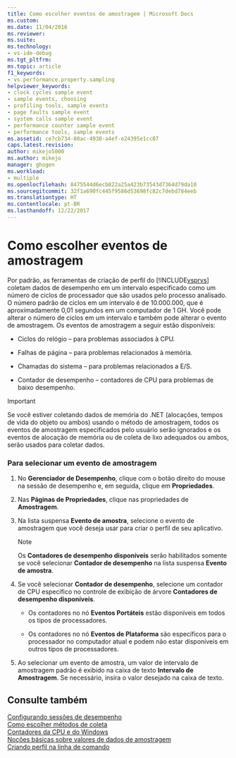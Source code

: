 ```yaml
---
title: Como escolher eventos de amostragem | Microsoft Docs
ms.custom: 
ms.date: 11/04/2016
ms.reviewer: 
ms.suite: 
ms.technology:
- vs-ide-debug
ms.tgt_pltfrm: 
ms.topic: article
f1_keywords:
- vs.performance.property.sampling
helpviewer_keywords:
- clock cycles sample event
- sample events, choosing
- profiling tools, sample events
- page faults sample event
- system calls sample event
- performance counter sample event
- performance tools, sample events
ms.assetid: ce7cb734-80ac-4930-a4ef-e24395e1cc07
caps.latest.revision: 
author: mikejo5000
ms.author: mikejo
manager: ghogen
ms.workload:
- multiple
ms.openlocfilehash: 8475544d6ecb822a25a423b73543d7364d79da10
ms.sourcegitcommit: 32f1a690fc445f9586d53698fc82c7debd784eeb
ms.translationtype: HT
ms.contentlocale: pt-BR
ms.lasthandoff: 12/22/2017
---
```

# <a name="how-to-choose-sampling-events"></a>Como escolher eventos de amostragem
Por padrão, as ferramentas de criação de perfil do [!INCLUDE[vsprvs](../code-quality/includes/vsprvs_md.md)] coletam dados de desempenho em um intervalo especificado como um número de ciclos de processador que são usados pelo processo analisado. O número padrão de ciclos em um intervalo é de 10.000.000, que é aproximadamente 0,01 segundos em um computador de 1 GH. Você pode alterar o número de ciclos em um intervalo e também pode alterar o evento de amostragem. Os eventos de amostragem a seguir estão disponíveis:  
  
-   Ciclos do relógio – para problemas associados à CPU.  
  
-   Falhas de página – para problemas relacionados à memória.  
  
-   Chamadas do sistema – para problemas relacionados a E/S.  
  
-   Contador de desempenho – contadores de CPU para problemas de baixo desempenho.  
  
> [!IMPORTANT]
>  Se você estiver coletando dados de memória do .NET (alocações, tempos de vida do objeto ou ambos) usando o método de amostragem, todos os eventos de amostragem especificados pelo usuário serão ignorados e os eventos de alocação de memória ou de coleta de lixo adequados ou ambos, serão usados para coletar dados.  
  
### <a name="to-select-a-sample-event"></a>Para selecionar um evento de amostragem  
  
1.  No **Gerenciador de Desempenho**, clique com o botão direito do mouse na sessão de desempenho e, em seguida, clique em **Propriedades**.  
  
2.  Nas **Páginas de Propriedades**, clique nas propriedades de **Amostragem**.  
  
3.  Na lista suspensa **Evento de amostra**, selecione o evento de amostragem que você deseja usar para criar o perfil de seu aplicativo.  
  
    > [!NOTE]
    >  Os **Contadores de desempenho disponíveis** serão habilitados somente se você selecionar **Contador de desempenho** na lista suspensa **Evento de amostra**.  
  
4.  Se você selecionar **Contador de desempenho**, selecione um contador de CPU específico no controle de exibição de árvore **Contadores de desempenho disponíveis**.  
  
    -   Os contadores no nó **Eventos Portáteis** estão disponíveis em todos os tipos de processadores.  
  
    -   Os contadores no nó **Eventos de Plataforma** são específicos para o processador no computador atual e podem não estar disponíveis em outros tipos de processadores.  
  
5.  Ao selecionar um evento de amostra, um valor de intervalo de amostragem padrão é exibido na caixa de texto **Intervalo de Amostragem**. Se necessário, insira o valor desejado na caixa de texto.  
  
## <a name="see-also"></a>Consulte também  
 [Configurando sessões de desempenho](../profiling/configuring-performance-sessions.md)   
 [Como escolher métodos de coleta](../profiling/how-to-choose-collection-methods.md)   
 [Contadores da CPU e do Windows](../profiling/cpu-and-windows-counters.md)   
 [Noções básicas sobre valores de dados de amostragem](../profiling/understanding-sampling-data-values.md)   
 [Criando perfil na linha de comando](../profiling/using-the-profiling-tools-from-the-command-line.md)